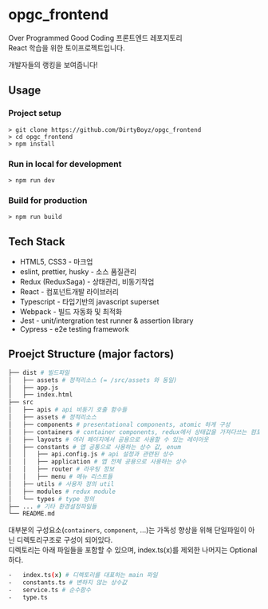 # opgc_frontend

Over Programmed Good Coding 프론트엔드 레포지토리\
React 학습을 위한 토이프로젝트입니다.

개발자들의 랭킹을 보여줍니다!

## Usage

### Project setup

```shell
> git clone https://github.com/DirtyBoyz/opgc_frontend
> cd opgc_frontend
> npm install
```

### Run in local for development

```shell
> npm run dev
```

### Build for production

```shell
> npm run build
```

## Tech Stack

-   HTML5, CSS3 - 마크업
-   eslint, prettier, husky - 소스 품질관리
-   Redux (ReduxSaga) - 상태관리, 비동기작업
-   React - 컴포넌트개발 라이브러리
-   Typescript - 타입기반의 javascript superset
-   Webpack - 빌드 자동화 및 최적화
-   Jest - unit/intergration test runner & assertion library
-   Cypress - e2e testing framework

## Proejct Structure (major factors)

```bash
├── dist # 빌드파일
│   ├── assets # 정적리소스 (= /src/assets 와 동일)
│   ├── app.js
│   ├── index.html
├── src
│   ├── apis # api 비동기 호출 함수들
│   ├── assets # 정적리소스
│   ├── components # presentational components, atomic 하게 구성
│   ├── containers # container components, redux에서 상태값을 가져다쓰는 컴포넌트들의 모음 
│   ├── layouts # 여러 페이지에서 공용으로 사용할 수 있는 레이아웃
│   ├── constants # 앱 공통으로 사용하는 상수 값, enum
│   │   ├── api.config.js # api 설정과 관련된 상수
│   │   ├── application # 앱 전체 공용으로 사용하는 상수
│   │   ├── router # 라우팅 정보
│   │   ├── menu # 메뉴 리스트들
│   ├── utils # 사용자 정의 util
│   ├── modules # redux module
│   └── types # type 정의
├── ... # 기타 환경설정파일들
└── README.md
```

대부분의 구성요소(`containers`, `component`, ...)는 가독성 향상을 위해 단일파일이 아닌 디렉토리구조로 구성이 되어있다.\
디렉토리는 아래 파일들을 포함할 수 있으며, index.ts(x)를 제외한 나머지는 Optional 하다.

```bash
-   index.ts(x) # 디렉토리를 대표하는 main 파일
-   constants.ts # 변하지 않는 상수값
-   service.ts # 순수함수
-   type.ts
```
